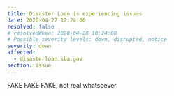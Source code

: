 ```yaml
---
title: Disaster Loan is experiencing issues
date: 2020-04-27 12:24:00
resolved: false
# resolvedWhen: 2020-04-28 10:24:00
# Possible severity levels: down, disrupted, notice
severity: down
affected:
  - disasterloan.sba.gov
section: issue
---
```


FAKE FAKE FAKE, not real whatsoever
